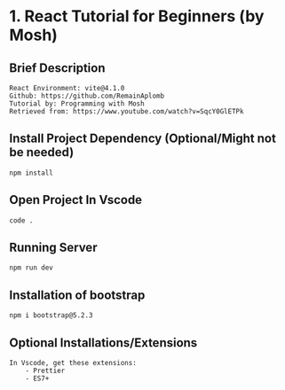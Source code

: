 # 1. React Tutorial for Beginners (by Mosh)

## Brief Description

    React Environment: vite@4.1.0
    Github: https://github.com/RemainAplomb
    Tutorial by: Programming with Mosh
    Retrieved from: https://www.youtube.com/watch?v=SqcY0GlETPk

## Install Project Dependency (Optional/Might not be needed)

```
npm install
```

## Open Project In Vscode

```
code .
```

## Running Server

```
npm run dev
```

## Installation of bootstrap

```
npm i bootstrap@5.2.3
```

## Optional Installations/Extensions

    In Vscode, get these extensions:
        - Prettier
        - ES7+
